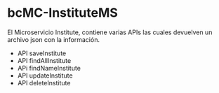# bcMC-InstituteMS

El Microservicio Institute, contiene varias APIs las cuales devuelven un archivo json con la información.

- API saveInstitute
- API findAllInstitute
- APi findNameInstitute
- API updateInstitute
- API deleteInstitute